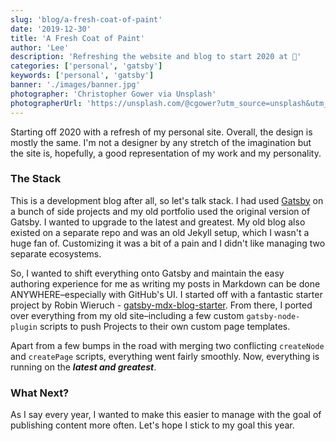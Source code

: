 ```yaml
---
slug: 'blog/a-fresh-coat-of-paint'
date: '2019-12-30'
title: 'A Fresh Coat of Paint'
author: 'Lee'
description: 'Refreshing the website and blog to start 2020 at 💯'
categories: ['personal', 'gatsby']
keywords: ['personal', 'gatsby']
banner: './images/banner.jpg'
photographer: 'Christopher Gower via Unsplash'
photographerUrl: 'https://unsplash.com/@cgower?utm_source=unsplash&utm_medium=referral&utm_content=creditCopyText'
---
```


Starting off 2020 with a refresh of my personal site. Overall, the design is mostly the same. I'm not a designer by any stretch of the imagination but the site is, hopefully, a good representation of my work and my personality.

### The Stack

This is a development blog after all, so let's talk stack. I had used [Gatsby](https://www.gatsbyjs.org) on a bunch of side projects and my old portfolio used the original version of Gatsby. I wanted to upgrade to the latest and greatest. My old blog also existed on a separate repo and was an old Jekyll setup, which I wasn't a huge fan of. Customizing it was a bit of a pain and I didn't like managing two separate ecosystems.

So, I wanted to shift everything onto Gatsby and maintain the easy authoring experience for me as writing my posts in Markdown can be done ANYWHERE–especially with GitHub's UI. I started off with a fantastic starter project by Robin Wieruch - [gatsby-mdx-blog-starter](https://github.com/rwieruch/gatsby-mdx-blog-starter-project). From there, I ported over everything from my old site–including a few custom `gatsby-node-plugin` scripts to push Projects to their own custom page templates.

Apart from a few bumps in the road with merging two conflicting `createNode` and `createPage` scripts, everything went fairly smoothly. Now, everything is running on the **_latest and greatest_**.

### What Next?

As I say every year, I wanted to make this easier to manage with the goal of publishing content more often. Let's hope I stick to my goal this year.
